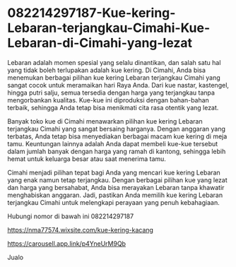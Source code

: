 # 082214297187-Kue-kering-Lebaran-terjangkau-Cimahi-Kue-Lebaran-di-Cimahi-yang-lezat

Lebaran adalah momen spesial yang selalu dinantikan, dan salah satu hal yang tidak boleh terlupakan adalah kue kering. Di Cimahi, Anda bisa menemukan berbagai pilihan kue kering Lebaran terjangkau Cimahi yang sangat cocok untuk meramaikan hari Raya Anda. Dari kue nastar, kastengel, hingga putri salju, semua tersedia dengan harga yang terjangkau tanpa mengorbankan kualitas. Kue-kue ini diproduksi dengan bahan-bahan terbaik, sehingga Anda tetap bisa menikmati cita rasa otentik yang lezat.

Banyak toko kue di Cimahi menawarkan pilihan kue kering Lebaran terjangkau Cimahi yang sangat bersaing harganya. Dengan anggaran yang terbatas, Anda tetap bisa menyediakan berbagai macam kue kering di meja tamu. Keuntungan lainnya adalah Anda dapat membeli kue-kue tersebut dalam jumlah banyak dengan harga yang ramah di kantong, sehingga lebih hemat untuk keluarga besar atau saat menerima tamu.

Cimahi menjadi pilihan tepat bagi Anda yang mencari kue kering Lebaran yang enak namun tetap terjangkau. Dengan berbagai pilihan kue yang lezat dan harga yang bersahabat, Anda bisa merayakan Lebaran tanpa khawatir menghabiskan anggaran. Jadi, pastikan Anda memilih kue kering Lebaran terjangkau Cimahi untuk melengkapi perayaan yang penuh kebahagiaan.

Hubungi nomor di bawah ini
082214297187

https://nma77574.wixsite.com/kue-kering-kacang

https://carousell.app.link/p4YneUrM9Qb

Jualo

